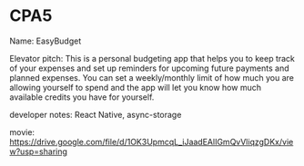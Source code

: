# CPA5
Name: EasyBudget


Elevator pitch: 
This is a personal budgeting app that helps you to keep track of your expenses and set up reminders for upcoming future payments and planned expenses. You can set a weekly/monthly limit of how much you are allowing yourself to spend and the app will let you know how much available credits you have for yourself.


developer notes: React Native, async-storage




movie: https://drive.google.com/file/d/1OK3UpmcqL_iJaadEAlIGmQvVliqzgDKx/view?usp=sharing
